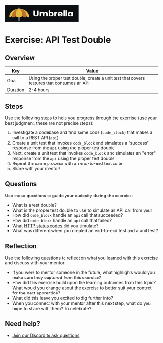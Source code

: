 <img src="../umbrella.svg"/>

# Exercise: API Test Double

## Overview

| Key | Value |
| --- | --- |
| Goal | Using the proper test double, create a unit test that covers features that consumes an API |
| Duration | 2-4 hours |

## Steps

Use the following steps to help you progress through the exercise (use your best judgment, these are not precise steps):

1. Investigate a codebase and find some code (`code_block`) that makes a call to a REST API (`api`)
2. Create a unit test that invokes `code_block` and simulates a "success" response from the `api` using the proper test double
3. Next, create a unit test that invokes `code_block` and simulates an "error" response from the `api` using the proper test double
4. Repeat the same process with an end-to-end test suite
5. Share with your mentor!

## Questions

Use these questions to guide your curiosity during the exercise:

- What is a test double?
- What is the proper test double to use to simulate an API call from your 
- How did `code_block` handle an `api` call that succeeded?
- How did `code_block` handle an `api` call that failed?
- What [HTTP status codes](https://httpstatuses.com/) did you simulate? 
- What was different when you created an end-to-end test and a unit test?

## Reflection

Use the following questions to reflect on what you learned with this exercise and discuss with your mentor:

- If you were to mentor someone in the future, what highlights would you make sure they captured from this exercise? 
- How did this exercise build upon the learning outcomes from this topic? What would you change about the exercise to better suit your context for the next apprentice?
- What did this leave you excited to dig further into? 
- When you connect with your mentor after this next step, what do you hope to share with them? To celebrate? 

## Need help?

- [Join our Discord to ask questions](https://discord.gg/bDVYvG3Czd)
